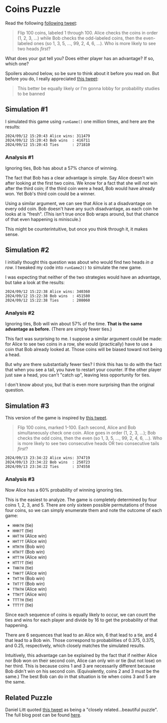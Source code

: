 # Coins Puzzle

Read the following [following tweet](https://x.com/littmath/status/1834273354628424080):

> Flip 100 coins, labeled 1 through 100. Alice checks the coins in order (1, 2, 3, …) while Bob checks the odd-labeled coins, then the even-labeled ones (so 1, 3, 5, …, 99, 2, 4, 6, …). Who is more likely to see two heads *first*?

What does your gut tell you? Does either player has an advantage? If so, which one?

Spoilers abound below, so be sure to think about it before you read on. But before you do, I really appreciated [this tweet](https://x.com/OnTheTurnipTruk/status/1834274223885283833):

> This better be equally likely or I’m gonna lobby for probability studies to be banned

## Simulation #1

I simulated this game using `runGame()` one million times, and here are the results:

```
2024/09/12 15:20:43 Alice wins: 311479
2024/09/12 15:20:43 Bob wins  : 416711
2024/09/12 15:20:43 Ties      : 271810
```

### Analysis #1

Ignoring ties, Bob has about a 57% chance of winning.

The fact that Bob has a clear advantage is simple. Say Alice doesn't win after looking at the first two coins. We know for a fact that she will *not* win after the third coin; if the third coin were a head, Bob would have already won. Yet Bob's third coin could be a winner.

Using a similar argument, we can see that Alice is at a disadvantage on every odd coin. Bob doesn't have any such disadvantage, as each coin he looks at is "fresh". (This isn't true once Bob wraps around, but that chance of that even happening is miniscule.)

This might be counterintuitive, but once you think through it, it makes sense.

## Simulation #2

I initially thought this question was about who would find two heads *in a row*. I tweaked my code into `runGame2()` to simulate the new game.

I was expecting that neither of the two strategies would have an advantage, but take a look at the results:

```
2024/09/12 15:22:38 Alice wins: 340360
2024/09/12 15:22:38 Bob wins  : 451580
2024/09/12 15:22:38 Ties      : 208060
```

### Analysis #2

Ignoring ties, Bob will win about 57% of the time. **That is the same advantage as before.** (There are simply fewer ties.)

This fact was surprising to me. I suppose a similar argument could be made: for Alice to see two coins in a row, she would (practically) have to use a coin that Bob already looked at. Those coins will be biased toward not being a head.

But why are there substantially fewer ties? I think this has to do with the fact that when you see a tail, you have to restart your counter. If the other player just saw a head, you can't "catch up", leaving less opportunity for ties.

I don't know about you, but that is even more surprising than the original question.

## Simulation #3

This version of the game is inspired by [this tweet](https://x.com/49pctber/status/1834700741245858239).

> Flip 100 coins, marked 1-100. Each second, Alice and Bob simultaneously check one coin. Alice goes in order (1, 2, 3, …); Bob checks the odd coins, then the even (so 1, 3, 5, …, 99, 2, 4, 6, …). Who is more likely to see two consecutive heads OR two consecutive tails *first*?

```
2024/09/13 23:34:22 Alice wins: 374719
2024/09/13 23:34:22 Bob wins  : 250723
2024/09/13 23:34:22 Ties      : 374558
```

### Analysis #3

Now Alice has a 60% probability of winning ignoring ties.

This is the easiest to analyze. The game is completely determined by four coins 1, 2, 3, and 5. There are only sixteen possible permutations of those four coins, so we can simply enumerate them and note the outcome of each game:

- `HHH?H` (tie)
- `HHH?T` (tie)
- `HHT?H` (Alice win)
- `HHT?T` (Alice win)
- `HTH?H` (Bob win)
- `HTH?T` (Bob win)
- `HTT?H` (Alice win)
- `HTT?T` (tie)
- `THH?H` (tie)
- `THH?T` (Alice win)
- `THT?H` (Bob win)
- `THT?T` (Bob win)
- `TTH?H` (Alice win)
- `TTH?T` (Alice win)
- `TTT?H` (tie)
- `TTT?T` (tie)

Since each sequence of coins is equally likely to occur, we can count the ties and wins for each player and divide by 16 to get the probability of that happening.

There are 6 sequences that lead to an Alice win, 6 that lead to a tie, and 4 that lead to a Bob win. Those correspond to probabilities of 0.375, 0.375, and 0.25, respectively, which closely matches the simulated results.

Intuitively, this advantage can be explained by the fact that if neither Alice nor Bob won on their second coin, Alice can only win or tie (but not lose) on her third. This is because coins 1 and 3 are necessarily different because Bob didn't win on his second coin. (Equivalently, coins 2 and 3 must be the same.) The best Bob can do in that situation is tie when coins 3 and 5 are the same.

## Related Puzzle

Daniel Litt quoted [this tweet](https://x.com/GilKalai/status/1830970396352618561) as being a "closely related...beautiful puzzle". The full blog post can be found [here](https://gilkalai.wordpress.com/2024/09/03/test-your-intuition-56-fifteen-boxes-puzzle/).
